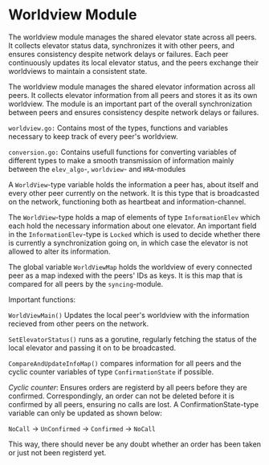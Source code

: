 Worldview Module
================

The worldview module manages the shared elevator state across all peers. It collects elevator status data, synchronizes it with other peers, and ensures consistency despite network delays or failures. Each peer continuously updates its local elevator status, and the peers exchange their worldviews to maintain a consistent state.

The worldview module manages the shared elevator information across all peers. It collects elevator information from all peers and stores it as its own worldview. The module is an important part of the overall synchronization between peers and ensures consistency despite network delays or failures.

`worldview.go:` Contains most of the types, functions and variables necessary to keep track of every peer's worldview. 

`conversion.go:` Contains usefull functions for converting variables of different types to make a smooth transmission of information mainly between the `elev_algo`-, `worldview`- and `HRA`-modules

A `WorldView`-type variable holds the information a peer has, about itself and every other peer currently on the network. It is this type that is broadcasted on the network, functioning both as heartbeat and information-channel. 

The `WorldView`-type holds a map of elements of type `InformationElev` which each hold the necessary information about one elevator. An important field in the `InformationElev`-type is `Locked` which is used to decide whether there is currently a synchronization going on, in which case the elevator is not allowed to alter its information.

The global variable `WorldViewMap` holds the worldview of every connected peer as a map indexed with the peers' IDs as keys. It is this map that is compared for all peers by the `syncing`-module.

Important functions:

`WorldViewMain()` Updates the local peer's worldview with the information recieved from other peers on the network.

`SetElevatorStatus()` runs as a gorutine, regularly fetching the status of the local elevator and passing it on to be broadcasted. 

`CompareAndUpdateInfoMap()` compares information for all peers and the cyclic counter variables of type `ConfirmationState` if possible. 

*Cyclic counter*: Ensures orders are registerd by all peers before they are confirmed. Correspondingly, an order can not be deleted before it is confirmed by all peers, ensuring no calls are lost. A ConfirmationState-type variable can only be updated as shown below:

`NoCall` -> `UnConfirmed` -> `Confirmed` -> `NoCall`

This way, there should never be any doubt whether an order has been taken or just not been registerd yet. 
